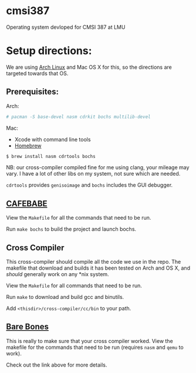 # cmsi387
Operating system devloped for CMSI 387 at LMU

# Setup directions:

We are using [Arch Linux](http://archlinux.org) and Mac OS X for this,
so the directions are targeted towards that OS.

## Prerequisites:

Arch:
```bash
# pacman -S base-devel nasm cdrkit bochs multilib-devel
```
Mac:
* Xcode with command line tools
* [Homebrew](http://brew.sh)
```bash
$ brew install nasm cdrtools bochs
```
NB: our cross-compiler compiled fine for me using clang, your mileage may vary. I have a lot of other libs on my system, not sure which are needed.

`cdrtools` provides `genisoimage` and `bochs` includes the
GUI debugger.

## [CAFEBABE](http://littleosbook.github.io/#hello-cafebabe)

View the `Makefile` for all the commands that need
to be run.

Run `make bochs` to build the project and launch bochs.

## Cross Compiler

This cross-compiler should compile all the code we use in the repo. The makefile that download and builds it has been tested on Arch and OS X, and *should* generally work on any \*nix system.

View the `Makefile` for all commands that need to
be run.

Run `make` to download and build gcc and binutils.

Add `<thisdir>/cross-compiler/cc/bin` to your path.

## [Bare Bones](http://wiki.osdev.org/Bare_Bones)

This is really to make sure that your cross compiler
worked. View the makefile for the commands that need
to be run (requires `nasm` and `qemu` to work).

Check out the link above for more details.
